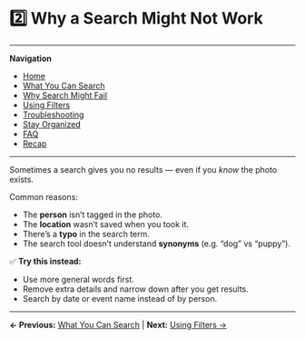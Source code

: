 # 2️⃣ Why a Search Might Not Work

---
**Navigation**
- [Home](index.md)
- [What You Can Search](what-you-can-search.md)
- [Why Search Might Fail](why-search-fails.md)
- [Using Filters](filters.md)
- [Troubleshooting](troubleshooting.md)
- [Stay Organized](stay-organized.md)
- [FAQ](faq.md)
- [Recap](recap.md)

---

Sometimes a search gives you no results — even if you *know* the photo exists.  

Common reasons:
- The **person** isn’t tagged in the photo.
- The **location** wasn’t saved when you took it.
- There’s a **typo** in the search term.
- The search tool doesn’t understand **synonyms** (e.g. “dog” vs “puppy”).

✅ **Try this instead:**
- Use more general words first.
- Remove extra details and narrow down after you get results.
- Search by date or event name instead of by person.

---
**← Previous:** [What You Can Search](what-you-can-search.md) | **Next:** [Using Filters →](filters.md)
